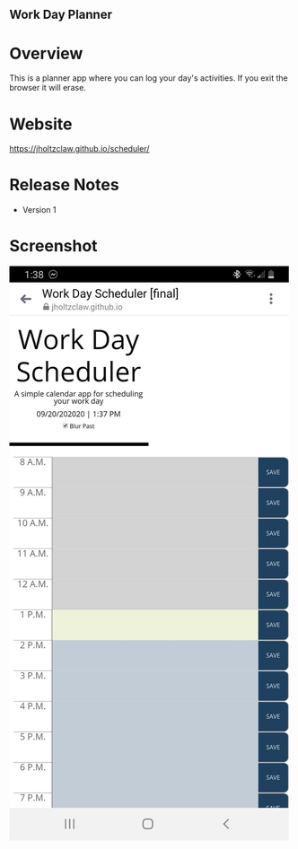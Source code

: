 
## Work Day Planner

# Overview
This is a planner app where you can log your day's activities. 
If you exit the browser it will erase. 

# Website
https://jholtzclaw.github.io/scheduler/

# Release Notes

* Version 1

# Screenshot
![Overview of Game Search](./images/ss1.jpg)